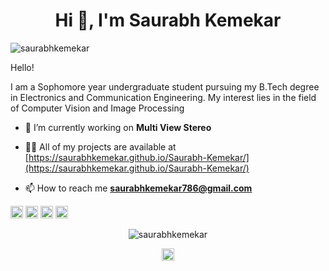 <h1 align="center">Hi 👋, I'm Saurabh Kemekar</h1>
<p align="left"> <img src="https://komarev.com/ghpvc/?username=saurabhkemekar" alt="saurabhkemekar" /> </p>
Hello!

I am a Sophomore year undergraduate student pursuing my B.Tech degree in Electronics and Communication Engineering. My interest lies in the field of Computer Vision and Image Processing
- 🔭 I’m currently working on **Multi View Stereo**

- 👨‍💻 All of my projects are available at [https://saurabhkemekar.github.io/Saurabh-Kemekar/](https://saurabhkemekar.github.io/Saurabh-Kemekar/)

- 📫 How to reach me **saurabhkemekar786@gmail.com**

<p align="left"><img src="https://devicons.github.io/devicon/devicon.git/icons/c/c-original.svg" alt="c" width="20" height="20"/> <img src="https://devicons.github.io/devicon/devicon.git/icons/cplusplus/cplusplus-original.svg" alt="cplusplus" width="20" height="20"/> <img src="https://devicons.github.io/devicon/devicon.git/icons/python/python-original-wordmark.svg" alt="python" width="20" height="20"/> <img src="https://devicons.github.io/devicon/devicon.git/icons/linux/linux-original.svg" alt="linux" width="20" height="20"/></p><p align="center"> <img src="https://github-readme-stats.vercel.app/api?username=saurabhkemekar&show_icons=true" alt="saurabhkemekar" /> </p>

<p align="center">
<a href="https://linkedin.com/in/https://www.linkedin.com/in/saurabh-kemekar-a8589710b/" target="blank"><img align="center" src="https://cdn.jsdelivr.net/npm/simple-icons@3.0.1/icons/linkedin.svg" alt="https://www.linkedin.com/in/saurabh-kemekar-a8589710b/" height="20" width="20" /></a>
</p>
